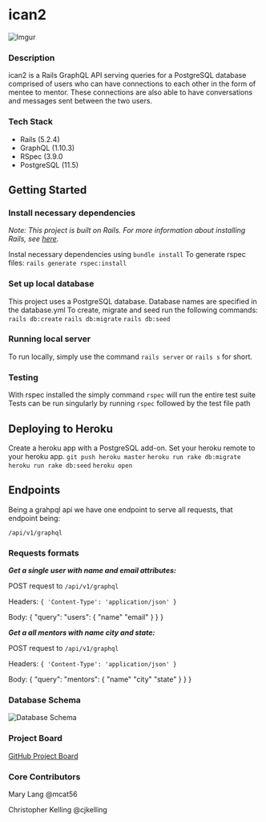 # ican2

![Imgur](https://i.imgur.com/QaqyvqP.png)

### Description

ican2 is a Rails GraphQL API serving queries for a PostgreSQL database comprised of users who can have connections to each other in the form of mentee to mentor. These connections are also able to have conversations and messages sent between the two users. 

### Tech Stack
* Rails (5.2.4)
* GraphQL (1.10.3)
* RSpec (3.9.0
* PostgreSQL (11.5)

## Getting Started

### Install necessary dependencies

*Note: This project is built on Rails. For more information about installing Rails, see [here](https://guides.rubyonrails.org/v5.0/getting_started.html).*

Instal necessary dependencies using `bundle install`
To generate rspec files: `rails generate rspec:install`


### Set up local database

This project uses a PostgreSQL database. Database names are specified in the database.yml To create, migrate and seed run the following commands: 
`rails db:create`
`rails db:migrate`
`rails db:seed`

### Running local server

To run locally, simply use the command `rails server` or `rails s` for short.

### Testing

With rspec installed the simply command `rspec` will run the entire test suite
Tests can be run singularly by running `rspec` followed by the test file path


## Deploying to Heroku

Create a heroku app with a PostgreSQL add-on. Set your heroku remote to your heroku app.
`git push heroku master`
`heroku run rake db:migrate`
`heroku run rake db:seed`
`heroku open`

## Endpoints

Being a grahpql api we have one endpoint to serve all requests, that endpoint being:

`/api/v1/graphql`

### Requests formats

***Get a single user with name and email attributes:*** 

POST request to `/api/v1/graphql` 

Headers: `{ 'Content-Type': 'application/json' } `

Body:  { "query": "users": { "name" "email" } } } 



***Get a all mentors with name city and state:***

POST request to `/api/v1/graphql` 

Headers: `{ 'Content-Type': 'application/json' } `

Body:  { "query": "mentors": { "name" "city" "state" } } } 


### Database Schema 

![Database Schema](https://i.imgur.com/nhLdb4J.png)

### Project Board

[GitHub Project Board](https://github.com/mcat56/ican2_BE/projects/1)

### Core Contributors

Mary Lang @mcat56

Christopher Kelling @cjkelling

